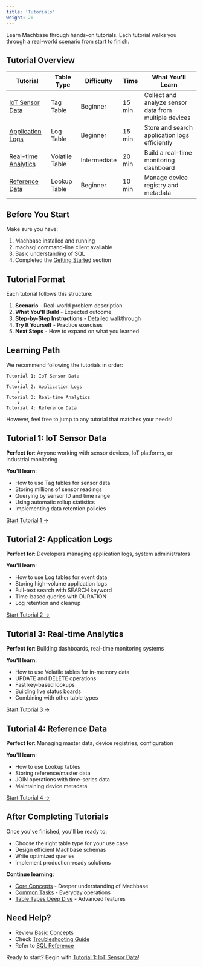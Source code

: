 ```yaml
---
title: 'Tutorials'
weight: 20
---
```


Learn Machbase through hands-on tutorials. Each tutorial walks you through a real-world scenario from start to finish.

## Tutorial Overview

| Tutorial | Table Type | Difficulty | Time | What You'll Learn |
|----------|-----------|------------|------|-------------------|
| [IoT Sensor Data](./iot-sensor-data/) | Tag Table | Beginner | 15 min | Collect and analyze sensor data from multiple devices |
| [Application Logs](./application-logs/) | Log Table | Beginner | 15 min | Store and search application logs efficiently |
| [Real-time Analytics](./realtime-analytics/) | Volatile Table | Intermediate | 20 min | Build a real-time monitoring dashboard |
| [Reference Data](./reference-data/) | Lookup Table | Beginner | 10 min | Manage device registry and metadata |

## Before You Start

Make sure you have:

1. Machbase installed and running
2. machsql command-line client available
3. Basic understanding of SQL
4. Completed the [Getting Started](../getting-started/) section

## Tutorial Format

Each tutorial follows this structure:

1. **Scenario** - Real-world problem description
2. **What You'll Build** - Expected outcome
3. **Step-by-Step Instructions** - Detailed walkthrough
4. **Try It Yourself** - Practice exercises
5. **Next Steps** - How to expand on what you learned

## Learning Path

We recommend following the tutorials in order:

```
Tutorial 1: IoT Sensor Data
    ↓
Tutorial 2: Application Logs
    ↓
Tutorial 3: Real-time Analytics
    ↓
Tutorial 4: Reference Data
```

However, feel free to jump to any tutorial that matches your needs!

## Tutorial 1: IoT Sensor Data

**Perfect for**: Anyone working with sensor devices, IoT platforms, or industrial monitoring

**You'll learn**:
- How to use Tag tables for sensor data
- Storing millions of sensor readings
- Querying by sensor ID and time range
- Using automatic rollup statistics
- Implementing data retention policies

[Start Tutorial 1 →](./iot-sensor-data/)

## Tutorial 2: Application Logs

**Perfect for**: Developers managing application logs, system administrators

**You'll learn**:
- How to use Log tables for event data
- Storing high-volume application logs
- Full-text search with SEARCH keyword
- Time-based queries with DURATION
- Log retention and cleanup

[Start Tutorial 2 →](./application-logs/)

## Tutorial 3: Real-time Analytics

**Perfect for**: Building dashboards, real-time monitoring systems

**You'll learn**:
- How to use Volatile tables for in-memory data
- UPDATE and DELETE operations
- Fast key-based lookups
- Building live status boards
- Combining with other table types

[Start Tutorial 3 →](./realtime-analytics/)

## Tutorial 4: Reference Data

**Perfect for**: Managing master data, device registries, configuration

**You'll learn**:
- How to use Lookup tables
- Storing reference/master data
- JOIN operations with time-series data
- Maintaining device metadata

[Start Tutorial 4 →](./reference-data/)

## After Completing Tutorials

Once you've finished, you'll be ready to:

- Choose the right table type for your use case
- Design efficient Machbase schemas
- Write optimized queries
- Implement production-ready solutions

**Continue learning**:
- [Core Concepts](../core-concepts/) - Deeper understanding of Machbase
- [Common Tasks](../common-tasks/) - Everyday operations
- [Table Types Deep Dive](../table-types/) - Advanced features

## Need Help?

- Review [Basic Concepts](../getting-started/concepts/)
- Check [Troubleshooting Guide](../troubleshooting/)
- Refer to [SQL Reference](../sql-reference/)

Ready to start? Begin with [Tutorial 1: IoT Sensor Data](./iot-sensor-data/)!
